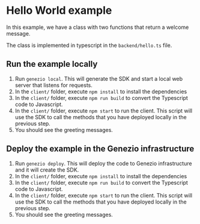 # Hello World example

In this example, we have a class with two functions that return a welcome message.

The class is implemented in typescript in the `backend/hello.ts` file.

## Run the example locally

1. Run `genezio local`. This will generate the SDK and start a local web server that listens for requests.
2. In the `client/` folder, execute `npm install` to install the dependencies
3. In the `client/` folder, execute `npm run build` to convert the Typescript code to Javascript.
4. In the `client/` folder, execute `npm start` to run the client. This script will use the SDK to call the methods that you have deployed locally in the previous step.
5. You should see the greeting messages.

## Deploy the example in the Genezio infrastructure

1. Run `genezio deploy`. This will deploy the code to Genezio infrastructure and it will create the SDK.
2. In the `client/` folder, execute `npm install` to install the dependencies
3. In the `client/` folder, execute `npm run build` to convert the Typescript code to Javascript.
4. In the `client/` folder, execute `npm start` to run the client. This script will use the SDK to call the methods that you have deployed locally in the previous step.
5. You should see the greeting messages.

